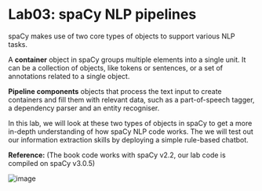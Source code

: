 # Lab03: spaCy NLP pipelines

spaCy makes use of two core types of objects to support various NLP tasks. 

A **container** object in spaCy groups multiple elements into a single
unit. It can be a collection of objects, like tokens or sentences, or a
set of annotations related to a single object.

**Pipeline components** objects that process the text input to
create containers and fill them with relevant data, such as a
part-of-speech tagger, a dependency parser and an entity recogniser.

In this lab, we will look at these two types of objects in spaCy to get a more in-depth understanding of how spaCy NLP code works. The we will test out our information extraction skills by deploying a simple rule-based chatbot.

**Reference:** (The book code works with spaCy v2.2, our lab code is compiled on spaCy v3.0.5)

![image](../images/spacy-book-cover.png)